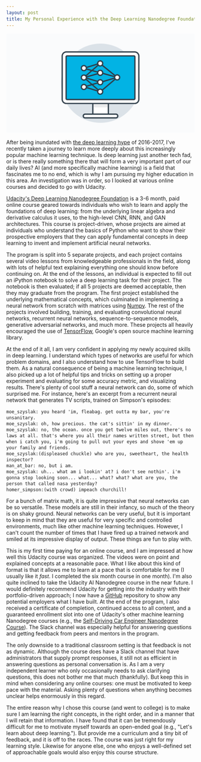 ```yaml
---
layout: post
title: My Personal Experience with the Deep Learning Nanodegree Foundation Udacity Course
---
```


![Udacity Deep Learning](/public/img/nd101.png)

After being inundated with [the deep learning hype](https://www.quora.com/Is-deep-learning-overhyped) of 2016-2017, I've recently taken a journey to learn more deeply about this increasingly popular machine learning technique. Is deep learning just another tech fad, or is there really something there that will form a very important part of our daily lives? AI (and more specifically machine learning) is a field that fascinates me to no end, which is why I am pursuing my higher education in this area. An investigation was in order, so I looked at various online courses and decided to go with Udacity.

[Udacity's Deep Learning Nanodegree Foundation](https://www.udacity.com/course/deep-learning-nanodegree-foundation--nd101) is a 3-6 month, paid online course geared towards individuals who wish to learn and apply the foundations of deep learning: from the underlying linear algebra and derivative calculus it uses, to the high-level CNN, RNN, and GAN architectures. This course is project-driven, whose projects are aimed at individuals who understand the basics of Python who want to show their prospective employers that they can apply fundamental concepts in deep learning to invent and implement artificial neural networks.

The program is split into 5 separate projects, and each project contains several video lessons from knowledgeable professionals in the field, along with lots of helpful text explaining everything one should know before continuing on. At the end of the lessons, an individual is expected to fill out an iPython notebook to solve a deep learning task for their project. The notebook is then evaluated; if all 5 projects are deemed acceptable, then they may graduate from the program. The first project established the underlying mathematical concepts, which culminated in implementing a neural network from scratch with matrices using [Numpy](http://www.numpy.org/). The rest of the projects involved building, training, and evaluating convolutional neural networks, recurrent neural networks, sequence-to-sequence models, generative adversarial networks, and much more. These projects all heavily encouraged the use of [TensorFlow](https://www.tensorflow.org/), Google's open source machine learning library.

At the end of it all, I am very confident in applying my newly acquired skills in deep learning. I understand which types of networks are useful for which problem domains, and I also understand how to use TensorFlow to build them. As a natural consequence of being a machine learning technique, I also picked up a lot of helpful tips and tricks on setting up a proper experiment and evaluating for some accuracy metric, and visualizing results. There's plenty of cool stuff a neural network can do, some of which surprised me. For instance, here's an excerpt from a recurrent neural network that generates TV scripts, trained on Simpson's episodes:

```
moe_szyslak: you heard 'im, fleabag. get outta my bar, you're unsanitary.
moe_szyslak: oh, how precious. the cat's sittin' in my dinner.
moe_szyslak: no, the ocean. once you get twelve miles out, there's no laws at all. that's where you all their names written street, but then when i catch you, i'm going to pull out your eyes and shove 'em up your family and friends.
moe_szyslak:(displeased chuckle) who are you, sweetheart, the health inspector?
man_at_bar: no, but i am.
moe_szyslak: uh... what am i lookin' at? i don't see nothin'. i'm gonna stop looking soon... what... what? what? what are you, the person that called nasa yesterday?
homer_simpson:(with crowd) impeach churchill!
```

For a bunch of matrix math, it is quite impressive that neural networks can be so versatile. These models are still in their infancy, so much of the theory is on shaky ground. Neural networks can be very useful, but it is important to keep in mind that they are useful for very specific and controlled environments, much like other machine learning techniques. However, I can't count the number of times that I have fired up a trained network and smiled at its impressive display of output. These things are fun to play with.

This is my first time paying for an online course, and I am impressed at how well this Udacity course was organized. The videos were on point and explained concepts at a reasonable pace. What I like about this kind of format is that it allows me to learn at a pace that is comfortable for me (I usually like it _fast_. I completed the six month course in one month). I'm also quite inclined to take the Udacity AI Nanodegree course in the near future. I would definitely recommend Udacity for getting into the industry with their portfolio-driven approach; I now have a [GitHub]() repository to show any potential employers what I have built. At the end of the program, I also received a certificate of completion, continued access to all content, and a guaranteed enrollment slot into one of Udacity's other machine learning Nanodegree courses (e.g., the [Self-Driving Car Engineer Nanodegree Course](https://www.udacity.com/drive)). The Slack channel was especially helpful for answering questions and getting feedback from peers and mentors in the program.

The only downside to a traditional classroom setting is that feedback is not as dynamic. Although the course does have a Slack channel that have administrators that supply prompt responses, it still not as efficient in answering questions as personal conversation is. As I am a very independent learner who only occasionally needs to ask clarifying questions, this does not bother me that much (thankfully). But keep this in mind when considering any online courses: one must be motivated to keep pace with the material. Asking plenty of questions when anything becomes unclear helps enormously in this regard.

The entire reason why I chose this course (and went to college) is to make sure I am learning the right concepts, in the right order, and in a manner that I will retain that information. I have found that it can be tremendously difficult for me to motivate myself towards an open-ended goal (e.g., "Let's learn about deep learning."). But provide me a curriculum and a tiny bit of feedback, and it is off to the races. The course was just right for my learning style. Likewise for anyone else, one who enjoys a well-defined set of approachable goals would also enjoy this course structure.
